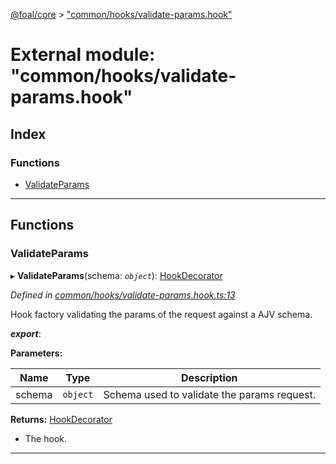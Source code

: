 [@foal/core](../README.md) > ["common/hooks/validate-params.hook"](../modules/_common_hooks_validate_params_hook_.md)

# External module: "common/hooks/validate-params.hook"

## Index

### Functions

* [ValidateParams](_common_hooks_validate_params_hook_.md#validateparams)

---

## Functions

<a id="validateparams"></a>

###  ValidateParams

▸ **ValidateParams**(schema: *`object`*): [HookDecorator](_core_hooks_.md#hookdecorator)

*Defined in [common/hooks/validate-params.hook.ts:13](https://github.com/FoalTS/foal/blob/cf326d07/packages/core/src/common/hooks/validate-params.hook.ts#L13)*

Hook factory validating the params of the request against a AJV schema.

*__export__*: 

**Parameters:**

| Name | Type | Description |
| ------ | ------ | ------ |
| schema | `object` |  Schema used to validate the params request. |

**Returns:** [HookDecorator](_core_hooks_.md#hookdecorator)
- The hook.

___

